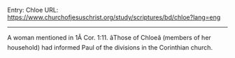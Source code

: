 Entry: Chloe
URL: https://www.churchofjesuschrist.org/study/scriptures/bd/chloe?lang=eng

---

A woman mentioned in 1Â Cor. 1:11. âThose of Chloeâ (members of her household) had informed Paul of the divisions in the Corinthian church.
